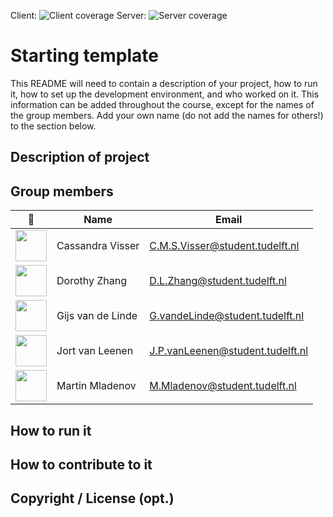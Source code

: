 Client: ![Client coverage](https://gitlab.ewi.tudelft.nl/cse1105/2019-2020/organisation/repository-template/badges/master/coverage.svg?job=client-test)
Server: ![Server coverage](https://gitlab.ewi.tudelft.nl/cse1105/2019-2020/organisation/repository-template/badges/master/coverage.svg?job=server-test)


# Starting template

This README will need to contain a description of your project, how to run it, how to set up the development environment, and who worked on it.
This information can be added throughout the course, except for the names of the group members.
Add your own name (do not add the names for others!) to the section below.

## Description of project

## Group members

| 📸 | Name | Email |
|---|---|---|
| <img src="https://gitlab.ewi.tudelft.nl/uploads/-/system/user/avatar/3532/avatar.png?width=90" width="50">  | Cassandra Visser | C.M.S.Visser@student.tudelft.nl |
| <img src="https://gitlab.ewi.tudelft.nl/uploads/-/system/user/avatar/3531/avatar.png?width=90" width="50"> | Dorothy Zhang | D.L.Zhang@student.tudelft.nl |
| <img src="https://gitlab.ewi.tudelft.nl/uploads/-/system/user/avatar/3096/avatar.png?width=400" width="50px"/> | Gijs van de Linde | G.vandeLinde@student.tudelft.nl |
| <img src="https://gitlab.ewi.tudelft.nl/uploads/-/system/user/avatar/3534/avatar.png" width="50"/> | Jort van Leenen | J.P.vanLeenen@student.tudelft.nl |
| <img src="https://gitlab.ewi.tudelft.nl/uploads/-/system/user/avatar/3404/avatar.png?width=400" width="50"> | Martin Mladenov | M.Mladenov@student.tudelft.nl |

## How to run it

## How to contribute to it

## Copyright / License (opt.)
